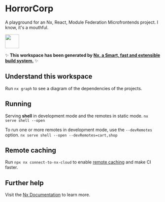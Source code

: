 # HorrorCorp

A playground for an Nx, React, Module Federation Microfrontends project. I know, it's a mouthful.

<a alt="Nx logo" href="https://nx.dev" target="_blank" rel="noreferrer"><img src="https://raw.githubusercontent.com/nrwl/nx/master/images/nx-logo.png" width="45"></a>

✨ **This workspace has been generated by [Nx, a Smart, fast and extensible build system.](https://nx.dev)** ✨

## Understand this workspace

Run `nx graph` to see a diagram of the dependencies of the projects.

## Running

Serving **shell** in development mode and the remotes in static mode.
`nx serve shell --open`

To run one or more remotes in development mode, use the `--devRemotes` option.
`nx serve shell --open --devRemotes=cart,shop`
## Remote caching

Run `npx nx connect-to-nx-cloud` to enable [remote caching](https://nx.app) and make CI faster.

## Further help

Visit the [Nx Documentation](https://nx.dev) to learn more.
